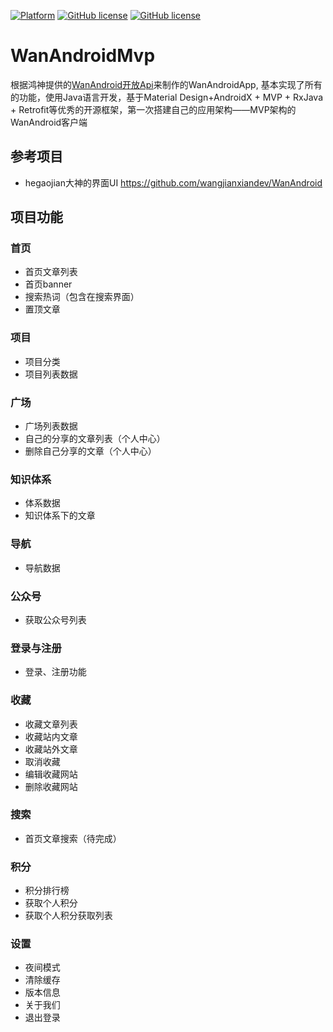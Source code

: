 [![Platform][1]][2] [![GitHub license][3]][4]  [![GitHub license][5]][6] 

[1]:https://img.shields.io/badge/platform-Android-blue.svg  
[2]:https://github.com/wangjianxiandev/WanAndroidMvp
[3]:https://img.shields.io/github/release/wangjianxiandev/WanAndroidMvp.svg
[4]:https://github.com/wangjianxiandev/WanAndroidMvp/releases/latest
[5]:https://img.shields.io/badge/license-Apache%202-blue.svg
[6]:https://github.com/wangjianxiandev/WanAndroidMvp/blob/master/LICENSE

# WanAndroidMvp
根据鸿神提供的[WanAndroid开放Api](https://www.wanandroid.com/blog/show/2)来制作的WanAndroidApp, 基本实现了所有的功能，使用Java语言开发，基于Material Design+AndroidX + MVP + RxJava + Retrofit等优秀的开源框架，第一次搭建自己的应用架构——MVP架构的WanAndroid客户端

## 参考项目
- hegaojian大神的界面UI https://github.com/wangjianxiandev/WanAndroid

## 项目功能
### 首页
- 首页文章列表
- 首页banner
- 搜索热词（包含在搜索界面）
- 置顶文章

### 项目
- 项目分类
- 项目列表数据

### 广场
- 广场列表数据
- 自己的分享的文章列表（个人中心）
- 删除自己分享的文章（个人中心）

### 知识体系
- 体系数据
- 知识体系下的文章

### 导航
- 导航数据

### 公众号
- 获取公众号列表

### 登录与注册
- 登录、注册功能

### 收藏
- 收藏文章列表
- 收藏站内文章
- 收藏站外文章
- 取消收藏
- 编辑收藏网站
- 删除收藏网站

### 搜索
- 首页文章搜索（待完成）

### 积分
- 积分排行榜
- 获取个人积分
- 获取个人积分获取列表

### 设置
- 夜间模式
- 清除缓存
- 版本信息
- 关于我们
- 退出登录
